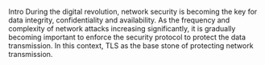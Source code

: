 Intro
During the digital revolution, network security is becoming the key for data integrity, confidentiality and availability. As the frequency and complexity of network attacks increasing significantly, it is gradually becoming important to enforce the security protocol to protect the data transmission. In this context, TLS as the base stone of protecting network transmission. 